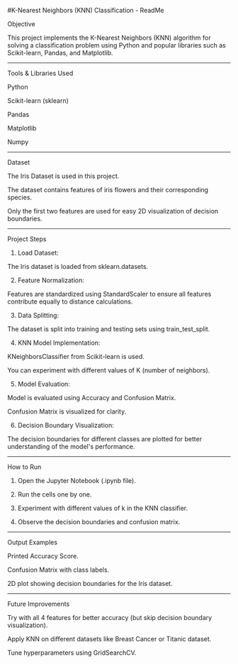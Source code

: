 #K-Nearest Neighbors (KNN) Classification - ReadMe

Objective

This project implements the K-Nearest Neighbors (KNN) algorithm for solving a classification problem using Python and popular libraries such as Scikit-learn, Pandas, and Matplotlib.


---

Tools & Libraries Used

Python

Scikit-learn (sklearn)

Pandas

Matplotlib

Numpy



---

Dataset

The Iris Dataset is used in this project.

The dataset contains features of iris flowers and their corresponding species.

Only the first two features are used for easy 2D visualization of decision boundaries.



---

Project Steps

1. Load Dataset:

The Iris dataset is loaded from sklearn.datasets.



2. Feature Normalization:

Features are standardized using StandardScaler to ensure all features contribute equally to distance calculations.



3. Data Splitting:

The dataset is split into training and testing sets using train_test_split.



4. KNN Model Implementation:

KNeighborsClassifier from Scikit-learn is used.

You can experiment with different values of K (number of neighbors).



5. Model Evaluation:

Model is evaluated using Accuracy and Confusion Matrix.

Confusion Matrix is visualized for clarity.



6. Decision Boundary Visualization:

The decision boundaries for different classes are plotted for better understanding of the model's performance.





---

How to Run

1. Open the Jupyter Notebook (.ipynb file).


2. Run the cells one by one.


3. Experiment with different values of k in the KNN classifier.


4. Observe the decision boundaries and confusion matrix.




---

Output Examples

Printed Accuracy Score.

Confusion Matrix with class labels.

2D plot showing decision boundaries for the Iris dataset.



---

Future Improvements

Try with all 4 features for better accuracy (but skip decision boundary visualization).

Apply KNN on different datasets like Breast Cancer or Titanic dataset.

Tune hyperparameters using GridSearchCV.


